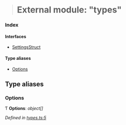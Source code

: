 > # External module: "types"

### Index

#### Interfaces

* [SettingsStruct](../interfaces/_types_.settingsstruct.md)

#### Type aliases

* [Options](_types_.md#options)

## Type aliases

###  Options

Ƭ **Options**: *object[]*

*Defined in [types.ts:5](https://github.com/polkadot-js/ui/blob/038774d/packages/ui-settings/src/types.ts#L5)*